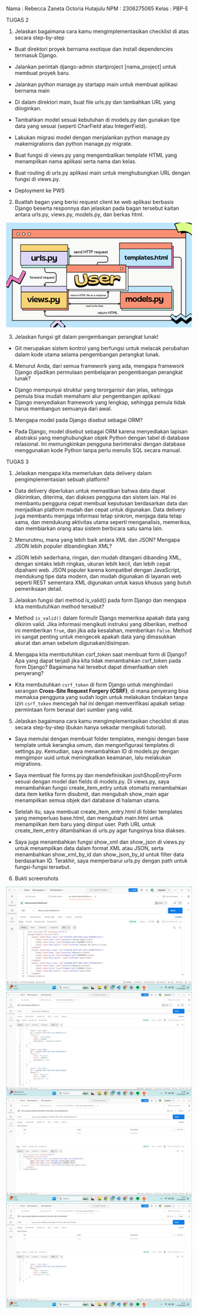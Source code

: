 Nama : Rebecca Zaneta Octoria Hutajulu
NPM : 2306275065
Kelas : PBP-E

TUGAS 2 

1. Jelaskan bagaimana cara kamu mengimplementasikan checklist di atas secara step-by-step

- Buat direktori proyek bernama exotique dan install dependencies termasuk Django.

- Jalankan perintah django-admin startproject [nama_project] untuk membuat proyek baru.

- Jalankan python manage.py startapp main untuk membuat aplikasi bernama main

- Di dalam direktori main, buat file urls.py dan tambahkan URL yang diinginkan.

- Tambahkan model sesuai kebutuhan di models.py dan gunakan tipe data yang sesuai (seperti CharField atau IntegerField).

- Lakukan migrasi model dengan menjalankan python manage.py makemigrations dan python manage.py migrate.

- Buat fungsi di views.py yang mengembalikan template HTML yang menampilkan nama aplikasi serta nama dan kelas.

- Buat routing di urls.py aplikasi main untuk menghubungkan URL dengan fungsi di views.py.

- Deployment ke PWS 

2. Buatlah bagan yang berisi request client ke web aplikasi berbasis Django beserta responnya dan jelaskan pada bagan tersebut kaitan antara urls.py, views.py, models.py, dan berkas html.

<img src="bagantugas2.png">

3. Jelaskan fungsi git dalam pengembangan perangkat lunak!

- Git merupakan sistem kontrol yang berfungsi untuk melacak perubahan dalam kode utama selama pengembangan perangkat lunak.

4. Menurut Anda, dari semua framework yang ada, mengapa framework Django dijadikan permulaan pembelajaran pengembangan perangkat lunak?

- Django mempunyai struktur yang terorganisir dan jelas, sehingga pemula bisa mudah memahami alur pengembangan aplikasi
- Django menyediakan framework yang lengkap, sehingga pemula tidak harus membangun semuanya dari awal.

5. Mengapa model pada Django disebut sebagai ORM?

- Pada Django, model disebut sebagai ORM karena menyediakan lapisan abstraksi yang menghubungkan objek Python dengan tabel di database relasional. Ini memungkinkan pengguna berinteraksi dengan database menggunakan kode Python tanpa perlu menulis SQL secara manual.


TUGAS 3

1. Jelaskan mengapa kita memerlukan data delivery dalam pengimplementasian sebuah platform?
- Data delivery diperlukan untuk memastikan bahwa data dapat dikirimkan, diterima, dan diakses pengguna dan sistem lain. Hal ini membantu pengguna cepat membuat keputusan berdasarkan data dan menjadikan platform mudah dan cepat untuk digunakan. Data delivery juga membantu menjaga informasi tetap sinkron, menjaga data tetap sama, dan mendukung aktivitas utama seperti menganalisis, memeriksa, dan membiarkan orang atau sistem berbicara satu sama lain.

2. Menurutmu, mana yang lebih baik antara XML dan JSON? Mengapa JSON lebih populer dibandingkan XML?
- JSON lebih sederhana, ringan, dan mudah ditangani dibanding XML, dengan sintaks lebih ringkas, ukuran lebih kecil, dan lebih cepat dipahami web. JSON populer karena kompatibel dengan JavaScript, mendukung tipe data modern, dan mudah digunakan di layanan web seperti REST sementara XML digunakan untuk kasus khusus yang butuh pemeriksaan detail.

3. Jelaskan fungsi dari method is_valid() pada form Django dan mengapa kita membutuhkan method tersebut?
- Method `is_valid()` dalam formulir Django memeriksa apakah data yang dikirim valid. Jika informasi mengikuti instruksi yang diberikan, method ini memberikan `True`, dan jika ada kesalahan, memberikan `False`. Method ini sangat penting untuk mengecek apakah data yang dimasukkan akurat dan aman sebelum digunakan/disimpan.

4. Mengapa kita membutuhkan csrf_token saat membuat form di Django? Apa yang dapat terjadi jika kita tidak menambahkan csrf_token pada form Django? Bagaimana hal tersebut dapat dimanfaatkan oleh penyerang?

- Kita membutuhkan `csrf_token` di form Django untuk menghindari serangan **Cross-Site Request Forgery (CSRF)**, di mana penyerang bisa memaksa pengguna yang sudah login untuk melakukan tindakan tanpa izin `csrf_token` mencegah hal ini dengan memverifikasi apakah setiap permintaan form berasal dari sumber yang valid.


5. Jelaskan bagaimana cara kamu mengimplementasikan checklist di atas secara step-by-step (bukan hanya sekadar mengikuti tutorial).

- Saya memulai dengan membuat folder templates, mengisi dengan base template untuk kerangka umum, dan mengonfigurasi templates di settings.py. Kemudian, saya menambahkan ID di models.py dengan mengimpor uuid untuk meningkatkan keamanan, lalu melakukan migrations.

- Saya membuat file forms.py dan mendefinisikan joshShopEntryForm sesuai dengan model dan fields di models.py. Di views.py, saya menambahkan fungsi create_item_entry untuk otomatis menambahkan data item ketika form disubmit, dan mengubah show_main agar menampilkan semua objek dari database di halaman utama.

- Setelah itu, saya membuat create_item_entry.html di folder templates yang memperluas base.html, dan mengubah main.html untuk menampilkan item baru yang diinput user. Path URL untuk create_item_entry ditambahkan di urls.py agar fungsinya bisa diakses.

- Saya juga menambahkan fungsi show_xml dan show_json di views.py untuk menampilkan data dalam format XML atau JSON, serta menambahkan show_xml_by_id dan show_json_by_id untuk filter data berdasarkan ID. Terakhir, saya memperbarui urls.py dengan path untuk fungsi-fungsi tersebut.

6. Bukti screenshots
<img src="xml.jpg">
<img src="json.jpg">
<img src="xmlid.jpg">
<img src="jsonid.jpg">































